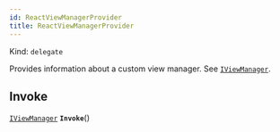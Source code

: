 ```yaml
---
id: ReactViewManagerProvider
title: ReactViewManagerProvider
---
```


Kind: `delegate`

Provides information about a custom view manager.  See [`IViewManager`](IViewManager).

## Invoke
[`IViewManager`](IViewManager) **`Invoke`**()



